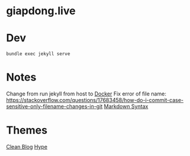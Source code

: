 # giapdong.live

# Dev

```
bundle exec jekyll serve

```

# Notes

Change from run jekyll from host to [Docker](https://ddewaele.github.io/running-jekyll-in-docker/)
Fix error of file name: https://stackoverflow.com/questions/17683458/how-do-i-commit-case-sensitive-only-filename-changes-in-git
[Markdown Syntax](https://www.markdownguide.org/tools/jekyll/)


# Themes
[Clean Blog](https://jekyllthemes.io/theme/startbootstrap-clean-blog-jekyll)
[Hype](https://jekyllthemes.io/theme/hyde)